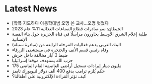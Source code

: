 # Latest News
-  [학폭 지도하다 아동학대범 오명 쓴 교사…오명 벗었다
-  الجيطان: نمو صادرات قطاع الصناعات الغذائية 11% عام 2023
-  طلبة إعلام الشرق الأوسط يحاورون مراسلًا في قناة الجزيرة حول بناء القصة الإنسانية
-  البنك العربي يدعم فعاليات المرحلة الرابعة من (مبادرة سنبلة)
-  وفاة رئيس قسم الأنف والحنجرة في مستشفى الزرقاء
-  ضبط 3 آبار مخالفة داخل جرش
-  حزب الله يستهدف موقعا إسرائيليا
-  175 مليون دينار إيرادات تسجيل أراضي العاصمة العام الماضي
-  حكم يُلزم ترامب بدفع 400 ألف دولار لنيويورك تايمز
-  كيف تؤثر القراءة الإلكترونية على أطفالنا؟
